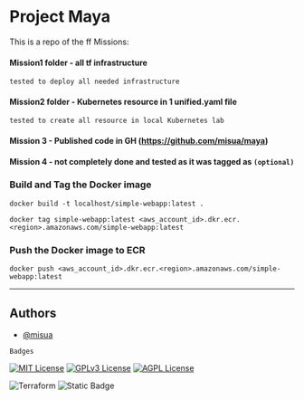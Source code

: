 
# Project Maya

This is a repo of the ff Missions:

#### Mission1 folder - all tf infrastructure

`tested to deploy all needed infrastructure`


#### Mission2 folder - Kubernetes resource in 1 unified.yaml file

`tested to create all resource in local Kubernetes lab`


#### Mission 3 - Published code in GH (https://github.com/misua/maya)


#### Mission 4 - not completely done and tested as it was tagged as `(optional)`


### Build and Tag the Docker image
``docker build -t localhost/simple-webapp:latest .``

`docker tag simple-webapp:latest <aws_account_id>.dkr.ecr.<region>.amazonaws.com/simple-webapp:latest`

### Push the Docker image to ECR
`docker push <aws_account_id>.dkr.ecr.<region>.amazonaws.com/simple-webapp:latest`

---

## Authors

- [@misua](https://www.github.com/misua)



`Badges`


[![MIT License](https://img.shields.io/badge/License-MIT-green.svg)](https://choosealicense.com/licenses/mit/)
[![GPLv3 License](https://img.shields.io/badge/License-GPL%20v3-yellow.svg)](https://opensource.org/licenses/)
[![AGPL License](https://img.shields.io/badge/license-AGPL-blue.svg)](http://www.gnu.org/licenses/agpl-3.0)

![Terraform](https://img.shields.io/badge/terraform-%235835CC.svg?style=for-the-badge&logo=terraform&logoColor=white)
![Static Badge](https://img.shields.io/badge/Charles-Pogi-blue)



